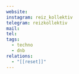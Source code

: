 ```yaml
---
website: 
instagram: reiz_kollektiv
telegram: reizkollektiv
mail: 
tel: 
tags:
  - techno
  - dnb
relations:
  - "[[reset]]"
---
```

